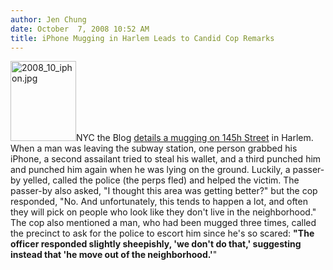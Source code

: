 ```yaml
---
author: Jen Chung
date: October  7, 2008 10:52 AM
title: iPhone Mugging in Harlem Leads to Candid Cop Remarks
---
```


<p><img alt="2008_10_iphon.jpg" src="https://web.archive.org/web/20110611051948im_/http://gothamist.com/attachments/jen/2008_10_iphon.jpg" width="105" height="128" class="right">NYC the Blog <a href="https://web.archive.org/web/20110611051948/http://nyctheblog.blogspot.com/2008/10/iphone-in-harlem-changes-ownership-via.html">details a mugging on 145h Street</a> in Harlem.  When a man was leaving the subway station, one person grabbed his iPhone, a second assailant tried to steal his wallet, and a third punched him and punched him again when he was lying on the ground.  Luckily, a passer-by yelled, called the police (the perps fled) and helped the victim.  The passer-by also asked, &quot;I thought this area was getting better?&quot; but the cop responded, &quot;No. And unfortunately, this tends to happen a lot, and often they will pick on people who look like they don&apos;t live in the neighborhood.&quot;  The cop also mentioned a man, who had been mugged three times, called the precinct to ask for the police to escort him since he&apos;s so scared: <strong>&quot;The officer responded slightly sheepishly, &apos;we don&apos;t do that,&apos; suggesting instead that &apos;he move out of the neighborhood.&apos;</strong>&quot;</p>